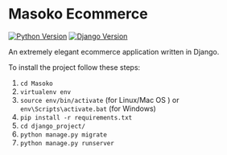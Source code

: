 # Masoko Ecommerce

[![Python Version](https://img.shields.io/badge/python-3.5-brightgreen.svg)](https://python.org)
[![Django Version](https://img.shields.io/badge/django-3.0.4-brightgreen.svg)](https://djangoproject.com)

An extremely elegant ecommerce application written in Django.

To install the project follow these steps:

1. `cd Masoko`
1. `virtualenv env`
1. `source env/bin/activate` (for Linux/Mac OS ) or `env\Scripts\activate.bat` (for Windows)
1. `pip install -r requirements.txt`
1. `cd django_project/`
1. `python manage.py migrate`
1. `python manage.py runserver`


